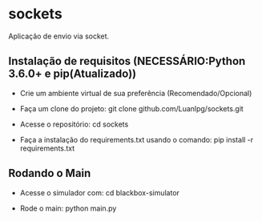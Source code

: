# sockets

Aplicação de envio via socket.


## Instalação de requisitos (NECESSÁRIO:Python 3.6.0+ e pip(Atualizado))
- Crie um ambiente virtual de sua preferência (Recomendado/Opcional)

- Faça um clone do projeto: git clone github.com/Luanlpg/sockets.git

- Acesse o repositório: cd sockets

- Faça a instalação do requirements.txt usando o comando: pip install -r requirements.txt

## Rodando o Main
- Acesse o simulador com: cd blackbox-simulator

- Rode o main: python main.py
